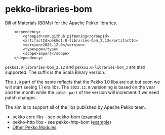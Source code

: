 # pekko-libraries-bom

Bill of Materials (BOMs) for the Apache Pekko libraries.

```
    <dependency>
        <groupId>com.github.pjfanning</groupId>
        <artifactId>pekko1.0-libraries-bom_2.13</artifactId>
        <version>2023.12.0</version>
        <type>pom</type>
        <scope>import</scope>
    </dependency>
```

`pekko1.0-libraries-bom_2.12` and `pekko1.0-libraries-bom_3` are also supported. The suffix is the Scala Binary version.

The `1.0` part of the name reflects that the Pekko 1.0 libs are out but soon we will start seeing 1.1 era libs.
The `2023.12.0` versioning is based on the year and the month while the `patch part` of the version will increment if we need patch changes.

The aim is to support all of the libs published by Apache Pekko team.
* pekko core libs - see pekko-bom ([example](https://repo1.maven.org/maven2/org/apache/pekko/pekko-bom_2.13/1.0.2/pekko-bom_2.13-1.0.2.pom))
* pekko-http libs - see pekko-http-bom ([example](https://repo1.maven.org/maven2/org/apache/pekko/pekko-http-bom_2.13/1.0.0/pekko-http-bom_2.13-1.0.0.pom))
* [Other Pekko Modules](https://pekko.apache.org/modules.html)
